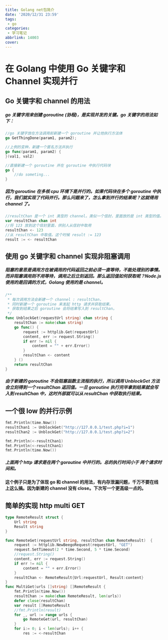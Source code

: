 ```yaml
---
title: Golang net包简介
date: '2020/12/31 23:59'
tags:
 - go
categories:
 - 学习笔记
abbrlink: 14003
cover: 
---
```

# 在 Golang 中使用 Go 关键字和 Channel 实现并行

## Go 关键字和 channel 的用法

##### go 关键字用来创建 goroutine (协程)，是实现并发的关键。go 关键字的用法如下：

```go
//go 关键字放在方法调用前新建一个 goroutine 并让他执行方法体
go GetThingDone(param1, param2);

//上例的变种，新建一个匿名方法并执行
go func(param1, param2) {
}(val1, val2)

//直接新建一个 goroutine 并在 goroutine 中执行代码块
go {
    //do someting...
}
```

##### 因为 goroutine 在多核 cpu 环境下是并行的。如果代码块在多个 goroutine 中执行，我们就实现了代码并行。那么问题来了，怎么拿到并行的结果呢？这就得用 channel 了。

```go
//resultChan 是一个 int 类型的 channel。类似一个信封，里面放的是 int 类型的值。
var resultChan chan int
//将 123 放到这个信封里面，供别人从信封中取用
resultChan <- 123
//从 resultChan 中取值。这个时候 result := 123
result := <- resultChan
```

## 使用 go 关键字和 channel 实现非阻塞调用

##### 阻塞的意思是调用方在被调用的代码返回之前必须一直等待，不能处理别的事情。而非阻塞调用则不用等待，调用之后立刻返回。那么返回值如何获取呢？Node.js 使用的是回调的方式，Golang 使用的是 channel。

```go
/**
 * 每次调用方法会新建一个 channel : resultChan，
 * 同时新建一个 goroutine 来发起 http 请求并获取结果。
 * 获取到结果之后 goroutine 会将结果写入到 resultChan。
 */
func UnblockGet(requestUrl string) chan string {
    resultChan := make(chan string)
    go func() {
        request := httplib.Get(requestUrl)
        content, err := request.String()
        if err != nil {
            content = "" + err.Error()
        }
        resultChan <- content
    } ()
    return resultChan
}
```

##### 由于新建的 goroutine 不会阻塞函数主流程的执行，所以调用 UnblockGet 方法会立刻得到一个 resultChan 返回值。一旦 goroutine 执行完毕拿到结果就会写入到 resultChan 中，这时外部就可以从 resultChan 中获取执行结果。

## 一个很 low 的并行示例

```go
fmt.Println(time.Now())
resultChan1 := UnblockGet("http://127.0.0.1/test.php?i=1")
resultChan2 := UnblockGet("http://127.0.0.1/test.php?i=2")

fmt.Println(<-resultChan1)
fmt.Println(<-resultChan1)
fmt.Println(time.Now())
```

##### 上面两个 http 请求是在两个 goroutine 中并行的。总的执行时间小于 两个请求时间和。

**这个例子只是为了体现 go 和 channel 的用法，有内存泄漏问题，千万不要在线上这么搞。因为新建的 channel 没有 close。下次写一个更高级一点的。**

## 简单的实现 http multi GET

```go
type RemoteResult struct {
    Url string
    Result string
}

func RemoteGet(requestUrl string, resultChan chan RemoteResult)  {
    request := httplib.NewBeegoRequest(requestUrl, "GET")
    request.SetTimeout(2 * time.Second, 5 * time.Second)
    //request.String()
    content, err := request.String()
    if err != nil {
        content = "" + err.Error()
    }
    resultChan <- RemoteResult{Url:requestUrl, Result:content}
}
func MultiGet(urls []string) []RemoteResult {
    fmt.Println(time.Now())
    resultChan := make(chan RemoteResult, len(urls))
    defer close(resultChan)
    var result []RemoteResult
    //fmt.Println(result)
    for _, url := range urls {
        go RemoteGet(url, resultChan)
    }
    for i:= 0; i < len(urls); i++ {
        res := <-resultChan
```